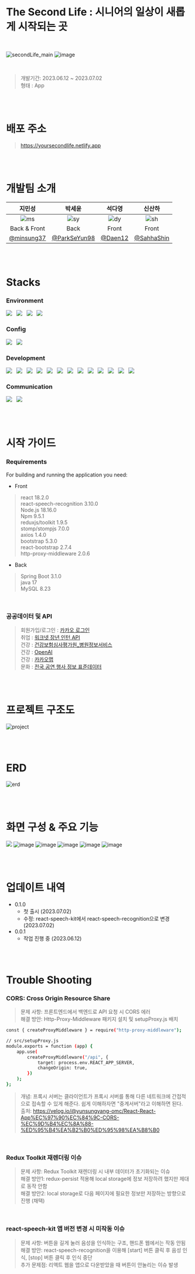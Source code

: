 # The Second Life : 시니어의 일상이 새롭게 시작되는 곳

<br/>

![secondLife_main](https://github.com/SahhaShin/coding_test/assets/33896511/23d19c21-807a-4828-bfc6-b14b290863e1)
![image](https://github.com/TheSecondLife/.github/assets/111489407/71d43a5c-9700-417c-ac7b-8d1d9fc7df45)

<br/>

> 개발기간: 2023.06.12 ~ 2023.07.02
> <br/>
> 형태 : App


<br/><br/>


# 배포 주소
> https://yoursecondlife.netlify.app


<br/><br/>


# 개발팀 소개

|지민성|박세윤|석다영|신산하|
|:---:|:---:|:---:|:---:|
|![ms](https://github.com/TheSecondLife/.github/assets/33896511/38fa6812-535c-496d-a9fc-15a60f2305b4)|![sy](https://avatars.githubusercontent.com/u/81186461?v=4)|![dy](https://github.com/TheSecondLife/.github/assets/33896511/ece3b5c5-086a-401c-8597-704c20b1cd2c)|![sh](https://github.com/TheSecondLife/.github/assets/33896511/53234771-3ed7-46fb-8d11-25c54aa05adc)|
|Back & Front|Back|Front|Front|
|<a href="https://github.com/minsung37">@minsung37</a>|<a href="https://github.com/ParkSeYun98">@ParkSeYun98</a>|<a href="https://github.com/Daen12">@Daen12</a>|<a href="https://github.com/SahhaShin">@SahhaShin</a>|


<br/><br/>


# Stacks

### Environment
<img src="https://img.shields.io/badge/github-181717?style=for-the-badge&logo=github&logoColor=white"> &nbsp; <img src="https://img.shields.io/badge/git-F05032?style=for-the-badge&logo=git&logoColor=white"> &nbsp; <img src="https://img.shields.io/badge/Visual Studio Code-007ACC?style=for-the-badge&logo=Visual Studio Code&logoColor=white"/> &nbsp; <img src="https://img.shields.io/badge/IntelliJ IDEA-000000?style=for-the-badge&logo=IntelliJ IDEA&logoColor=white"/>


### Config
<img src="https://img.shields.io/badge/Gradle-02303A?style=for-the-badge&logo=gradle&logoColor=white"> &nbsp; <img src="https://img.shields.io/badge/npm-CB3837?style=for-the-badge&logo=npm&logoColor=white">


### Development
<img src="https://img.shields.io/badge/react-61DAFB?style=for-the-badge&logo=react&logoColor=black"> &nbsp; <img src="https://img.shields.io/badge/javascript-F7DF1E?style=for-the-badge&logo=javascript&logoColor=black"> &nbsp; <img src="https://img.shields.io/badge/bootstrap-7952B3?style=for-the-badge&logo=bootstrap&logoColor=white"> &nbsp; <img src="https://img.shields.io/badge/springboot-6DB33F?style=for-the-badge&logo=springboot&logoColor=white"> &nbsp; <img src="https://img.shields.io/badge/mongoDB-47A248?style=for-the-badge&logo=MongoDB&logoColor=white"> &nbsp; <img src="https://img.shields.io/badge/MySQL-4479A1?style=for-the-badge&logo=MySQL&logoColor=white"> &nbsp; <img src="https://img.shields.io/badge/gradle-02303A?style=for-the-badge&logo=gradle&logoColor=white"> &nbsp; <img src="https://img.shields.io/badge/stomp-010101?style=for-the-badge&logo=stomp&logoColor=white"> &nbsp; <img src="https://img.shields.io/badge/amazon ec2-FF9900?style=for-the-badge&logo=amazon ec2&logoColor=white"> &nbsp; <img src="https://img.shields.io/badge/amazon rds-527FFF?style=for-the-badge&logo=amazon rds&logoColor=white"> &nbsp; <img src="https://img.shields.io/badge/amazon s3-569A31?style=for-the-badge&logo=amazon s3&logoColor=white"> &nbsp; <img src="https://img.shields.io/badge/netlify-00C7B7?style=for-the-badge&logo=netlify&logoColor=white"> &nbsp; <img src="https://img.shields.io/badge/pwa-5A0FC8?style=for-the-badge&logo=pwa&logoColor=white">


### Communication
<img src="https://img.shields.io/badge/notion-000000?style=for-the-badge&logo=notion&logoColor=white"> &nbsp; <img src="https://img.shields.io/badge/discord-5865F2?style=for-the-badge&logo=discord&logoColor=white">



<br/><br/>


# 시작 가이드

### Requirements
For building and running the application you need:

* Front
> react 18.2.0 <br/>
> react-speech-recognition 3.10.0 <br/>
> Node.js 18.16.0 <br/>
> Npm 9.5.1 <br/>
> reduxjs/toolkit 1.9.5 <br/>
> stomp/stompjs 7.0.0 <br/>
> axios 1.4.0 <br/>
> bootstrap 5.3.0 <br/>
> react-bootstrap 2.7.4 <br/>
> http-proxy-middleware 2.0.6 <br/>


* Back
> Spring Boot 3.1.0 <br/>
> java 17 <br/>
> MySQL 8.23 <br/>

<br/>

### 공공데이터 및 API
> 회원가입/로그인 : <a href="https://developers.kakao.com/docs/latest/ko/kakaologin/rest-api">카카오 로그인</a><br/>
> 취업 : <a href="https://openapi.work.go.kr/opi/opi/opia/seniorInternWantedApiListVw.do">워크넷 장년 인턴 API</a><br/>
> 건강 : <a href="https://www.data.go.kr/data/15001698/openapi.do#/layer-api-guide">건강보험심사평가원_병원정보서비스</a><br/>
> 건강 : <a href="https://platform.openai.com/">OpenAI</a><br/>
> 건강 : <a href="https://apis.map.kakao.com/web/guide/">카카오맵</a><br/>
> 문화 : <a href="https://www.data.go.kr/iim/dps/dpc/selectMyDataPrcusView.do">전국 공연 행사 정보 표준데이터</a><br/>


<br/><br/>


# 프로젝트 구조도
![project](https://github.com/TheSecondLife/TheSecondLifeFront/assets/33896511/f5d0e2f6-e2a8-4bf2-b70a-2869b6b82fe4)


<br/><br/>


# ERD
![erd](https://github.com/TheSecondLife/.github/assets/33896511/7c4e650c-893b-45b8-873b-b5ed324ae681)


<br/><br/>


# 화면 구성 & 주요 기능
![](https://img1.daumcdn.net/thumb/R1280x0/?scode=mtistory2&fname=https%3A%2F%2Fblog.kakaocdn.net%2Fdn%2FcjZBGX%2FbtsmcLvgYWG%2FuGafKFY95XOVb5ncBEELik%2Fimg.png)
![image](https://github.com/TheSecondLife/.github/assets/111489407/73370706-cdd7-45bb-8c98-669e6de208a8)
![image](https://github.com/TheSecondLife/.github/assets/111489407/4a77086c-794a-4d80-b0ef-7abd3b01eb6a)
![image](https://github.com/TheSecondLife/.github/assets/111489407/b7b85696-a985-4698-83e1-1ef5432a5395)
![image](https://github.com/TheSecondLife/.github/assets/111489407/63a18083-0548-406e-964c-160089006def)
![image](https://github.com/TheSecondLife/.github/assets/111489407/45e40a11-3757-476c-9b2a-63416e59c9e4)

<br/><br/>


# 업데이트 내역

* 0.1.0
    * 첫 출시 (2023.07.02)
    * 수정: react-speech-kit에서 react-speech-recognition으로 변경 (2023.07.02)
* 0.0.1
    * 작업 진행 중 (2023.06.12)

 
<br/><br/>


# Trouble Shooting

### CORS: Cross Origin Resource Share
> 문제 사항: 프론트엔드에서 백엔드로 API 요청 시 CORS 에러<br/>
> 해결 방안: Http-Proxy-Middleware 패키지 설치 및 setupProxy.js 배치<br/>
```sh
const { createProxyMiddleware } = require("http-proxy-middleware");

// src/setupProxy.js
module.exports = function (app) {
    app.use(
        createProxyMiddleware("/api", {
            target: process.env.REACT_APP_SERVER,
            changeOrigin: true,
        })
    );
};
```
> 개념: 프록시 서버는 클라이언트가 프록시 서버를 통해 다른 네트워크에 간접적으로 접속할 수 있게 해준다. 쉽게 이해하자면 "중계서버"라고 이해하면 된다.<br/>
> 출처: https://velog.io/@yunsungyang-omc/React-React-App%EC%97%90%EC%84%9C-CORS-%EC%9D%B4%EC%8A%88-%ED%95%B4%EA%B2%B0%ED%95%98%EA%B8%B0

<br/>

### Redux Toolkit 재렌더링 이슈
> 문제 사항: Redux Toolkit 재렌더링 시 내부 데이터가 초기화되는 이슈<br/>
> 해결 방안1: redux-persist 적용해 local storage에 정보 저장하려 했지만 제대로 동작 안함<br/>
> 해결 방안2: local storage로 다음 페이지에 필요한 정보만 저장하는 방향으로 진행 (채택)<br/>

<br/>

### react-speech-kit 앱 버전 변경 시 미작동 이슈
> 문제 사항: 버튼을 길게 눌러 음성을 인식하는 구조, 핸드폰 웹에서는 작동 안됨<br/>
> 해결 방안: react-speech-recognition을 이용해 [start] 버튼 클릭 후 음성 인식, [stop] 버튼 클릭 후 인식 중단<br/>
> 추가 문제점: 리액트 웹을 앱으로 다운받았을 때 버튼이 안눌리는 이슈 발생<br/>
